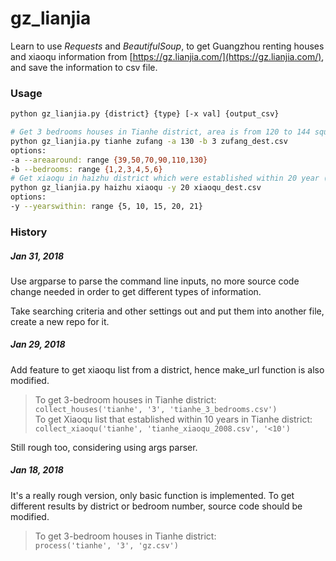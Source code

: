 # gz_lianjia

Learn to use _Requests_ and _BeautifulSoup_, to get Guangzhou renting houses and xiaoqu information from [https://gz.lianjia.com/](https://gz.lianjia.com/), and save the information to csv file.

### Usage

```bash
python gz_lianjia.py {district} {type} [-x val] {output_csv}

# Get 3 bedrooms houses in Tianhe district, area is from 120 to 144 squaremeters, save to zufang_dest.csv.
python gz_lianjia.py tianhe zufang -a 130 -b 3 zufang_dest.csv
options:
-a --areaaround: range {39,50,70,90,110,130}  
-b --bedrooms: range {1,2,3,4,5,6}
# Get xiaoqu in haizhu district which were established within 20 year (1998~2018), save to xiaoqu_dest.csv.
python gz_lianjia.py haizhu xiaoqu -y 20 xiaoqu_dest.csv
options:
-y --yearswithin: range {5, 10, 15, 20, 21}
```

### History

##### Jan 31, 2018
Use argparse to parse the command line inputs, no more source code change needed in order to get different types of information.  

Take searching criteria and other settings out and put them into another file, create a new repo for it.

##### Jan 29, 2018
Add feature to get xiaoqu list from a district, hence make_url function is also modified.  

> To get 3-bedroom houses in Tianhe district:  
  ```collect_houses('tianhe', '3', 'tianhe_3_bedrooms.csv')```  
  To get Xiaoqu list that established within 10 years in Tianhe district:  
  ```collect_xiaoqu('tianhe', 'tianhe_xiaoqu_2008.csv', '<10')```  

  Still rough too, considering using args parser.

##### Jan 18, 2018
It's a really rough version, only basic function is implemented. To get different results by district or bedroom number, source code should be modified.  
>To get 3-bedroom houses in Tianhe district:  
```process('tianhe', '3', 'gz.csv')```

